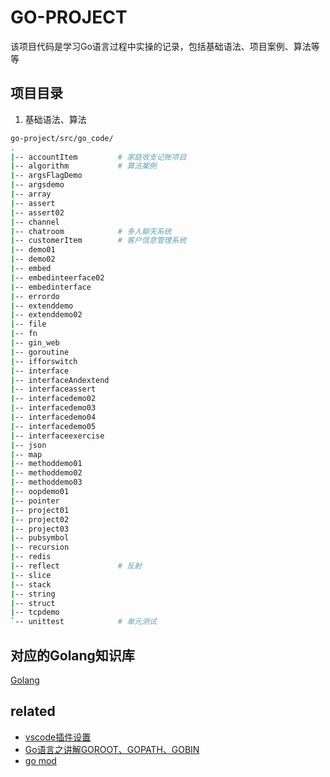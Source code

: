 # GO-PROJECT

该项目代码是学习Go语言过程中实操的记录，包括基础语法、项目案例、算法等等

## 项目目录

1. 基础语法、算法

```bash
go-project/src/go_code/
.
|-- accountItem         # 家庭收支记账项目
|-- algorithm           # 算法案例
|-- argsFlagDemo
|-- argsdemo
|-- array
|-- assert
|-- assert02
|-- channel
|-- chatroom            # 多人聊天系统
|-- customerItem        # 客户信息管理系统
|-- demo01
|-- demo02
|-- embed
|-- embedinteerface02
|-- embedinterface
|-- errordo
|-- extenddemo
|-- extenddemo02
|-- file
|-- fn
|-- gin_web
|-- goroutine
|-- ifforswitch
|-- interface
|-- interfaceAndextend
|-- interfaceassert
|-- interfacedemo02
|-- interfacedemo03
|-- interfacedemo04
|-- interfacedemo05
|-- interfaceexercise
|-- json
|-- map
|-- methoddemo01
|-- methoddemo02
|-- methoddemo03
|-- oopdemo01
|-- pointer
|-- project01
|-- project02
|-- project03
|-- pubsymbol
|-- recursion
|-- redis
|-- reflect             # 反射
|-- slice
|-- stack
|-- string
|-- struct
|-- tcpdemo
`-- unittest            # 单元测试
```



## 对应的Golang知识库

[Golang](https://www.yuque.com/xiaojt/tdnh19)

## related

- [vscode插件设置](https://www.yuque.com/xiaojt/tdnh19/szipwz)
- [Go语言之讲解GOROOT、GOPATH、GOBIN](https://www.yuque.com/xiaojt/tdnh19/xo0idy)
- [go mod](https://www.yuque.com/xiaojt/tdnh19/hksrla)